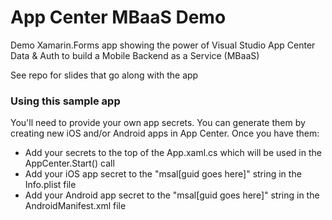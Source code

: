 # App Center MBaaS Demo

Demo Xamarin.Forms app showing the power of Visual Studio App Center Data & Auth to build a Mobile Backend as a Service (MBaaS)

See repo for slides that go along with the app



### Using this sample app
You'll need to provide your own app secrets. You can generate them by creating new iOS and/or Android apps in App Center. Once you have them:  
 - Add your secrets to the top of the App.xaml.cs which will be used in the AppCenter.Start() call
 - Add your iOS app secret to the "msal[guid goes here]" string in the Info.plist file
 - Add your Android app secret to the "msal[guid goes here]" string in the AndroidManifest.xml file
 
